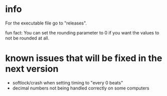 # info
For the executable file go to "releases".

fun fact:
You can set the rounding parameter to 0 if you want the values to not be rounded at all.

# known issues that will be fixed in the next version
- softlock/crash when setting timing to "every 0 beats"
- decimal numbers not being handled correctly on some computers
